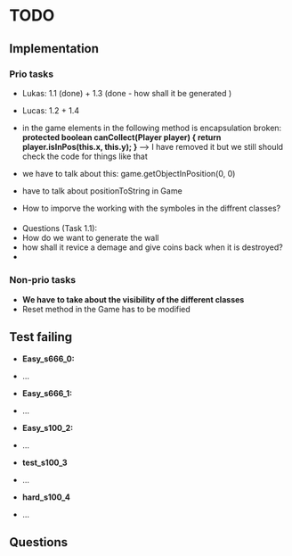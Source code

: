 # TODO
## Implementation
### Prio tasks
* Lukas: 1.1 (done) + 1.3 (done - how shall it be generated ) 
* Lucas: 1.2 + 1.4
* in the game elements in the following method is encapsulation broken:
	<b> protected boolean canCollect(Player player) {
		return player.isInPos(this.x, this.y);
	} </b> --> I have removed it but we still should check the code for things like that
	
* we have to talk about this: game.getObjectInPosition(0, 0)
* have to talk about positionToString in Game
* How to imporve the working with the symboles in the diffrent classes?

####
* Questions (Task 1.1):
* How do we want to generate the wall
* how shall it revice a demage and give coins back when it is destroyed?
* 


### Non-prio tasks
* <b> We have to take about the visibility of the different classes </b>
* Reset method in the Game has to be modified

## Test failing
* <b>Easy_s666_0:</b>
- ...
* <b>Easy_s666_1:</b>
- ...
* <b>Easy_s100_2:</b>
- ...
* <b>test_s100_3</b>
- ...
* <b>hard_s100_4</b>
- ...


## Questions



